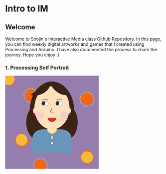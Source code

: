 # Intro to IM

## Welcome

Welcome to Soojin's Interactive Media class Github Repository. In this page, you can find weekly digital artworks and games that I created using Processing and Arduino. I have also documented the process to share the journey. Hope you enjoy :) 

### 1. Processing Self Portrait 

![alt-text](images/soojinportrait.gif)

                                            
